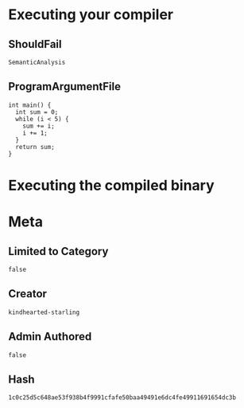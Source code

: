 # Executing your compiler

## ShouldFail

```
SemanticAnalysis
```

## ProgramArgumentFile

```
int main() {
  int sum = 0;
  while (i < 5) {
    sum += i;
    i += 1;
  }
  return sum;
}
```

# Executing the compiled binary

# Meta

## Limited to Category

```
false
```

## Creator

```
kindhearted-starling
```

## Admin Authored

```
false
```

## Hash

```
1c0c25d5c648ae53f938b4f9991cfafe50baa49491e6dc4fe49911691654dc3b
```
